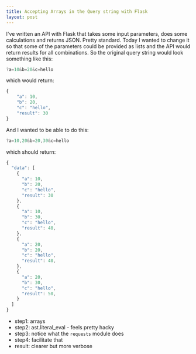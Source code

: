 ```yaml
---
title: Accepting Arrays in the Query string with Flask
layout: post
---
```


I've written an API with Flask that takes some input parameters, does some
calculations and returns JSON. Pretty standard. Today I wanted to change it so
that some of the parameters could be provided as lists and the API would return
results for all combinations. So the original query string would look something
like this:

```javascript
?a=10&b=20&c=hello
```

which would return:

```javascript
{
    "a": 10,
    "b": 20,
    "c": "hello",
    "result": 30
}
```

And I wanted to be able to do this:

```javascript
?a=10,20&b=20,30&c=hello
```

which should return:

```javascript
{
  "data": [
    {
      "a": 10,
      "b": 20,
      "c": "hello",
      "result": 30
    },
    {
      "a": 10,
      "b": 30,
      "c": "hello",
      "result": 40,
    },
    {
      "a": 20,
      "b": 20,
      "c": "hello",
      "result": 40,
    },
    {
      "a": 20,
      "b": 30,
      "c": "hello",
      "result": 50,
    }
  ]
}
```

- step1: arrays
- step2: ast.literal_eval - feels pretty hacky
- step3: notice what the `requests` module does
- step4: facilitate that
- result: clearer but more verbose
